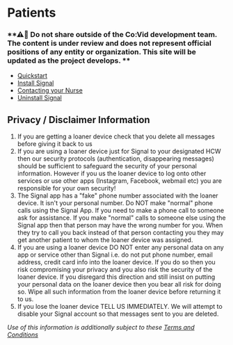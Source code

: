 # Patients

### **⚠🛑 Do not share outside of the Co:Vid development team. The content is under review and does not represent official positions of any entity or organization. This site will be updated as the project develops. **

* [Quickstart](documents/cvt_patient_quickstart.pdf)
* [Install Signal](documents/cvt_patient_install.pdf)
* [Contacting your Nurse](documents/cvt_patient_text_hcw.pdf)
* [Uninstall Signal](documents/cvt_patient_unregister.pdf)

## Privacy / Disclaimer Information
1. If you are getting a loaner device check that you delete all messages before giving it back to us
2. If you are using a loaner device just for Signal to your designated HCW then our security protocols (authentication, disappearing messages) should be sufficient to safeguard the security of your personal information.  However if you us the loaner device to log onto other services or use other apps (Instagram, Facebook, webmail etc) you are responsible for your own security!
3. The Signal app has a "fake" phone number associated with the loaner device.  It isn't your personal number.   Do NOT make "normal" phone calls using the Signal App.   If you need to make a phone call to someone ask for assistance.    If you make "normal" calls to someone else using the Signal app then that person may have the wrong number for you.  When they try to call you back instead of that person contacting you they may get another patient to whom the loaner device was assigned.     
4. If you are using a loaner device DO NOT enter any personal data on any app or service other than Signal i.e. do not put phone number, email address, credit card info into the loaner device.  If you do so then you risk compromising your privacy and you also risk the security of the loaner device.  If you disregard this direction and still insist on putting your personal data on the loaner device then you bear all risk for doing so.   Wipe all such information from the loaner device before returning it to us. 
5. If you lose the loaner device TELL US IMMEDIATELY.  We will attempt to disable your Signal account so that messages sent to you are deleted.
   
*Use of this information is additionally subject to these [Terms and Conditions](terms_conditions.md)* 